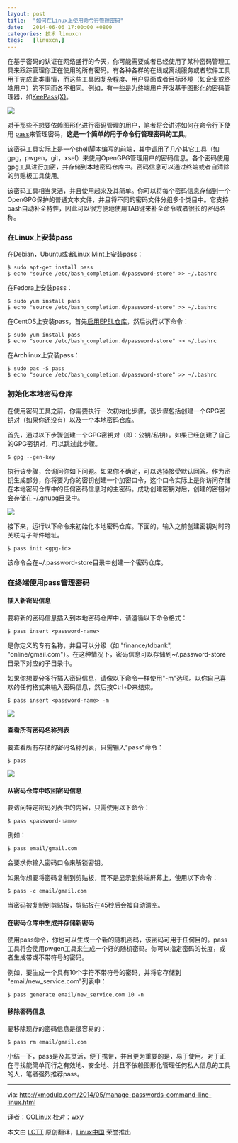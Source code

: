 ```yaml
---
layout: post
title:	"如何在Linux上使用命令行管理密码"
date:	2014-06-06 17:00:00 +0800 
categories:	技术 linuxcn 
tags:	[linuxcn,]
---
```



在基于密码的认证在网络盛行的今天，你可能需要或者已经使用了某种密码管理工具来跟踪管理你正在使用的所有密码。有各种各样的在线或离线服务或者软件工具用于完成此类事情，而这些工具因复杂程度、用户界面或者目标环境（如企业或终端用户）的不同而各不相同。例如，有一些是为终端用户开发基于图形化的密码管理器，如[KeePass(X)](http://xmodulo.com/2013/08/how-to-manage-multiple-passwords-on-linux.html)。


![](/Asserts/Images//attachment/album/201406/06/160930yr6ebkb8eo8eobbo.png)


对于那些不想要依赖图形化进行密码管理的用户，笔者将会讲述如何在命令行下使用 [pass](http://www.zx2c4.com/projects/password-store/)来管理密码，**这是一个简单的用于命令行管理密码的工具**。


该密码工具实际上是一个shell脚本编写的前端，其中调用了几个其它工具（如gpg，pwgen，git，xsel）来使用OpenGPG管理用户的密码信息。各个密码使用gpg工具进行加密，并存储到本地密码仓库中。密码信息可以通过终端或者自清除的剪贴板工具使用。


该密码工具相当灵活，并且使用起来及其简单。你可以将每个密码信息存储到一个OpenGPG保护的普通文本文件，并且将不同的密码文件分组多个类目中。它支持bash自动补全特性，因此可以很方便地使用TAB键来补全命令或者很长的密码名称。


### 在Linux上安装pass


在Debian，Ubuntu或者Linux Mint上安装pass：



```
$ sudo apt-get install pass
$ echo "source /etc/bash_completion.d/password-store" >> ~/.bashrc

```

在Fedora上安装pass：



```
$ sudo yum install pass
$ echo "source /etc/bash_completion.d/password-store" >> ~/.bashrc

```

在CentOS上安装pass，首先[启用EPEL仓库](http://xmodulo.com/2013/03/how-to-set-up-epel-repository-on-centos.html)，然后执行以下命令：



```
$ sudo yum install pass
$ echo "source /etc/bash_completion.d/password-store" >> ~/.bashrc

```

在Archlinux上安装pass：



```
$ sudo pac -S pass
$ echo "source /etc/bash_completion.d/password-store" >> ~/.bashrc

```

### 初始化本地密码仓库


在使用密码工具之前，你需要执行一次初始化步骤，该步骤包括创建一个GPG密钥对（如果你还没有）以及一个本地密码仓库。


首先，通过以下步骤创建一个GPG密钥对（即：公钥/私钥）。如果已经创建了自己的GPG密钥对，可以跳过此步骤。



```
$ gpg --gen-key 

```

执行该步骤，会询问你如下问题。如果你不确定，可以选择接受默认回答。作为密钥生成部分，你将要为你的密钥创建一个加密口令，这个口令实际上是你访问存储在本地密码仓库中的任何密码信息时的主密码。成功创建密钥对后，创建的密钥对会存储在~/.gnupg目录中。


![](/Asserts/Images//attachment/album/201406/06/160933s7ycog55ozgvf17v.jpg)


接下来，运行以下命令来初始化本地密码仓库。下面的，输入之前创建密钥对时的关联电子邮件地址。



```
$ pass init <gpg-id> 

```

该命令会在~/.password-store目录中创建一个密码仓库。


### 在终端使用pass管理密码


#### 插入新密码信息


要将新的密码信息插入到本地密码仓库中，请遵循以下命令格式：



```
$ pass insert <password-name> 

```

是你定义的专有名称，并且可以分级（如 "finance/tdbank", "online/gmail.com"）。在这种情况下，密码信息可以存储到~/.password-store目录下对应的子目录中。


如果你想要分多行插入密码信息，请像以下命令一样使用"-m"选项。以你自己喜欢的任何格式来输入密码信息，然后按Ctrl+D来结束。



```
$ pass insert <password-name> -m 

```

![](/Asserts/Images//attachment/album/201406/06/160936uagt8xantd8dos2h.jpg)


#### 查看所有密码名称列表


要查看所有存储的密码名称列表，只需输入"pass"命令：



```
$ pass 

```

![](/Asserts/Images//attachment/album/201406/06/160938rzs353q4bq1t63ly.jpg)


#### 从密码仓库中取回密码信息


要访问特定密码列表中的内容，只需使用以下命令：



```
$ pass <password-name> 

```

例如：



```
$ pass email/gmail.com 

```

会要求你输入密码口令来解锁密钥。


如果你想要将密码复制到剪贴板，而不是显示到终端屏幕上，使用以下命令：



```
$ pass -c email/gmail.com 

```

当密码被复制到剪贴板，剪贴板在45秒后会被自动清空。


#### 在密码仓库中生成并存储新密码


使用pass命令，你也可以生成一个新的随机密码，该密码可用于任何目的。pass工具将会使用pwgen工具来生成一个好的随机密码。你可以指定密码的长度，或者生成带或不带符号的密码。


例如，要生成一个具有10个字符不带符号的密码，并将它存储到 "email/new\_service.com"列表中：



```
$ pass generate email/new_service.com 10 -n 

```

#### 移除密码信息


要移除现存的密码信息是很容易的：



```
$ pass rm email/gmail.com 

```

小结一下，pass是及其灵活，便于携带，并且更为重要的是，易于使用。对于正在寻找能简单而行之有效地、安全地、并且不依赖图形化管理任何私人信息的工具的人，笔者强烈推荐pass。




---


via: <http://xmodulo.com/2014/05/manage-passwords-command-line-linux.html>


译者：[GOLinux](https://github.com/%E8%AF%91%E8%80%85ID) 校对：[wxy](https://github.com/wxy)


本文由 [LCTT](https://github.com/LCTT/TranslateProject) 原创翻译，[Linux中国](http://linux.cn/) 荣誉推出
